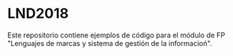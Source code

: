 # LND2018
Este repositorio contiene ejemplos de código para el módulo de FP "Lenguajes de marcas y sistema de gestión de la informacioń".
